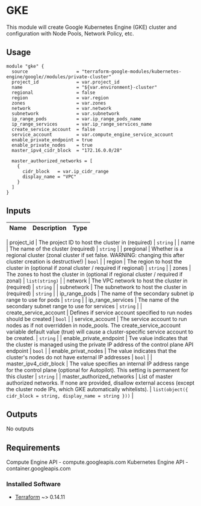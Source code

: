# GKE

This module will create Google Kubernetes Engine (GKE) cluster and configuration with Node Pools, Network Policy, etc.

## Usage
```hcl
module "gke" {
  source                  = "terraform-google-modules/kubernetes-engine/google//modules/private-cluster"
  project_id              = var.project_id
  name                    = "${var.environment}-cluster"
  regional                = false
  region                  = var.region
  zones                   = var.zones
  network                 = var.network
  subnetwork              = var.subnetwork
  ip_range_pods           = var.ip_range_pods_name
  ip_range_services       = var.ip_range_services_name
  create_service_account  = false
  service_account         = var.compute_engine_service_account
  enable_private_endpoint = true
  enable_private_nodes    = true
  master_ipv4_cidr_block  = "172.16.0.0/28"

  master_authorized_networks = [
    {
      cidr_block   = var.ip_cidr_range
      display_name = "VPC"
    }
  ]
}
```

## Inputs
| Name | Description | Type |
|------|-------------|------|

| project\_id | 	The project ID to host the cluster in (required) | `string` |
| name | 	The name of the cluster (required) | `string` |
| pregional | 	Whether is a regional cluster (zonal cluster if set false. WARNING: changing this after cluster creation is destructive!) | `bool` |
| region | 	The region to host the cluster in (optional if zonal cluster / required if regional) | `string` |
| zones | 	The zones to host the cluster in (optional if regional cluster / required if zonal) | `list(string)` |
| network | 	The VPC network to host the cluster in (required) | `string` |
| subnetwork | 	The subnetwork to host the cluster in (required) | `string` |
| ip\_range\_pods | 	The name of the secondary subnet ip range to use for pods | `string` |
| ip\_range\_services | 	The name of the secondary subnet range to use for services | `string` |
| create\_service\_account | 	Defines if service account specified to run nodes should be created | `bool` |
| service\_account | 	The service account to run nodes as if not overridden in node_pools. The create_service_account variable default value (true) will cause a cluster-specific service account to be created. | `string` |
| enable\_private\_endpoint | 	Tve value indicates that the cluster is managed using the private IP address of the control plane API endpoint | `bool` |
| enable\_privat\_nodes | 	The value indicates that the cluster's nodes do not have external IP addresses | `bool` |
| master_ipv4_cidr_block | 	The value specifies an internal IP address range for the control plane (optional for Autopilot). This setting is permanent for this cluster | `string` |
| master\_authorized\_networks | 	List of master authorized networks. If none are provided, disallow external access (except the cluster node IPs, which GKE automatically whitelists). | `list(object({ cidr_block = string, display_name = string }))` |

## Outputs
No outputs

## Requirements

Compute Engine API - compute.googleapis.com
Kubernetes Engine API - container.googleapis.com

### Installed Software
- [Terraform](https://www.terraform.io/downloads.html) ~> 0.14.11

